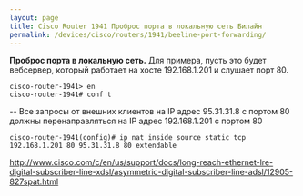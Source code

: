```yaml
---
layout: page
title: Cisco Router 1941 Проброс порта в локальную сеть Билайн
permalink: /devices/cisco/routers/1941/beeline-port-forwarding/
---
```



<strong>Проброс порта в локальную сеть.</strong>
Для примера, пусть это будет вебсервер, который работает на хосте 192.168.1.201 и слушает порт 80.


    cisco-router-1941> en
    cisco-router-1941# conf t

-- Все запросы от внешних клиентов на IP адрес 95.31.31.8 с портом 80 должны перенаправляться на IP адрес 192.168.1.201 с портом 80

<!--

    cisco-router-1941(config)# ip nat inside source static tcp 95.31.31.8 80 192.168.1.201 80 extendable

-->

    cisco-router-1941(config)# ip nat inside source static tcp 192.168.1.201 80 95.31.31.8 80 extendable



http://www.cisco.com/c/en/us/support/docs/long-reach-ethernet-lre-digital-subscriber-line-xdsl/asymmetric-digital-subscriber-line-adsl/12905-827spat.html




<!--

http://subnets.ru/forum/viewtopic.php?f=14&t=394

interface Loopback0
ip address 95.31.31.8 255.255.255.255
ip nat outside
ip virtual-reassembly

-->
